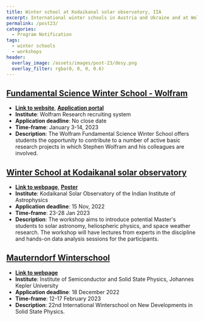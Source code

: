 ```yaml
---
title: Winter school at Kodaikanal solar observatory, IIA
excerpt: International winter schools in Austria and Ukraine and at Wolfram
permalink: /post23/
categories:
  - Program Notification
tags:
  - winter schools
  - workshops
header:
  overlay_image: /assets/images/post-23/desy.png
  overlay_filter: rgba(0, 0, 0, 0.6)
---
```


## [Fundamental Science Winter School - Wolfram](https://education.wolfram.com/winter-school/)

- [**Link to website**](https://wolframresearch.hire.trakstar.com/jobs/fk02cvg), [**Application portal**](https://wolframresearch.hire.trakstar.com/jobs/fk02cvg)
- **Institute**: Wolfram Research recruiting system
- **Application deadline**: No close date
- **Time-frame**: January 3-14, 2023
- **Description**: The Wolfram Fundamental Science Winter School offers students the opportunity to contribute to a number of active basic research projects in which Stephen Wolfram and his colleagues are involved.

## [Winter School at Kodaikanal solar observatory](https://www.astron-soc.in/node/339)

- [**Link to webpage**](https://www.astron-soc.in/node/339), [**Poster**](https://www.astron-soc.in/sites/default/files/Kodaikanal_IIA_winter_school_poster.pdf)
- **Institute**: Kodaikanal Solar Observatory of the Indian Institute of Astrophysics
- **Application deadline**: 15 Nov, 2022
- **Time-frame**: 23-28 Jan 2023
- **Description**: The workshop aims to introduce potential Master's students to solar astronomy, heliospheric physics, and space weather research. The workshop will have lectures from experts in the discipline and hands-on data analysis sessions for the participants.

## [Mauterndorf Winterschool](https://www.jku.at/en/institute-of-semiconductor-and-solid-state-physics/conferences/mauterndorf-winterschool-2023/)

- [**Link to webpage**](https://www.jku.at/en/institute-of-semiconductor-and-solid-state-physics/conferences/mauterndorf-winterschool-2023/)
- **Institute**: Institute of Semiconductor and Solid State Physics, Johannes Kepler University
- **Application deadline**: 18 December 2022
- **Time-frame**: 12-17 February 2023
- **Description**: 22nd International Winterschool on New Developments in Solid State Physics.
